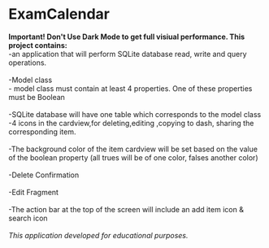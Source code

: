 # ExamCalendar
<b>Important! Don't Use Dark Mode to get full visiual performance. </b>
<b> This project contains: </b> <br/>
-an application that will perform SQLite database read, write 
and query operations. <br/>
<br/>
  -Model class <br/>
    - model class must contain at least 4
      properties. One of these properties must be Boolean <br/>
      <br/>
   -SQLite database will have one table which corresponds to the model class
   <br/>
   -4 icons in 
    the cardview,for deleting,editing ,copying to dash, sharing the corresponding item. <br/>
    <br/>
   -The background color of
    the item cardview will be set based on the value of the
    boolean property (all trues will be of one color, falses
    another color) <br/>
    <br/>
    -Delete Confirmation <br/>
    <br/>
    -Edit Fragment <br/>
    <br/>
    -The action bar at the top of the screen will include an add item icon & search icon <br/>
    <br/>
    <i> This application developed for educational purposes.</i> <br/>
    

